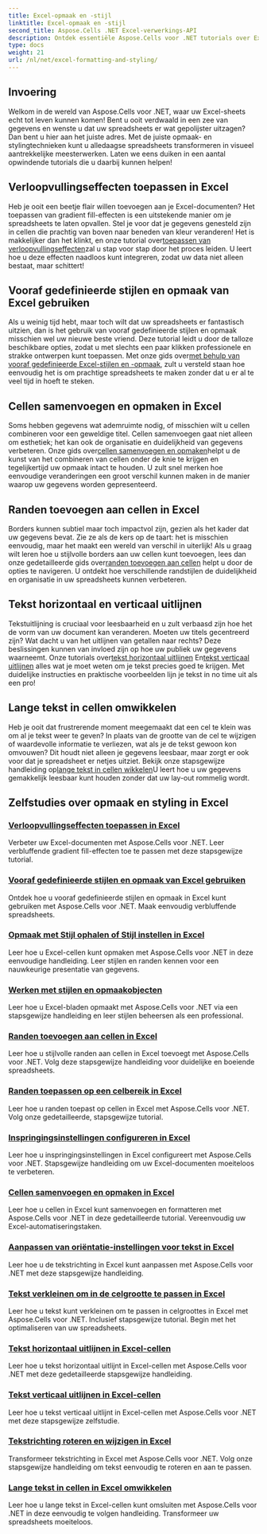 ```yaml
---
title: Excel-opmaak en -stijl
linktitle: Excel-opmaak en -stijl
second_title: Aspose.Cells .NET Excel-verwerkings-API
description: Ontdek essentiële Aspose.Cells voor .NET tutorials over Excel-opmaak en -stijl. Verbeter uw spreadsheets met praktische, stapsgewijze handleidingen.
type: docs
weight: 21
url: /nl/net/excel-formatting-and-styling/
---
```

## Invoering

Welkom in de wereld van Aspose.Cells voor .NET, waar uw Excel-sheets echt tot leven kunnen komen! Bent u ooit verdwaald in een zee van gegevens en wenste u dat uw spreadsheets er wat gepolijster uitzagen? Dan bent u hier aan het juiste adres. Met de juiste opmaak- en stylingtechnieken kunt u alledaagse spreadsheets transformeren in visueel aantrekkelijke meesterwerken. Laten we eens duiken in een aantal opwindende tutorials die u daarbij kunnen helpen!

## Verloopvullingseffecten toepassen in Excel

 Heb je ooit een beetje flair willen toevoegen aan je Excel-documenten? Het toepassen van gradient fill-effecten is een uitstekende manier om je spreadsheets te laten opvallen. Stel je voor dat je gegevens genesteld zijn in cellen die prachtig van boven naar beneden van kleur veranderen! Het is makkelijker dan het klinkt, en onze tutorial over[toepassen van verloopvullingseffecten](./applying-gradient-fill-effects/)zal u stap voor stap door het proces leiden. U leert hoe u deze effecten naadloos kunt integreren, zodat uw data niet alleen bestaat, maar schittert!

## Vooraf gedefinieerde stijlen en opmaak van Excel gebruiken

 Als u weinig tijd hebt, maar toch wilt dat uw spreadsheets er fantastisch uitzien, dan is het gebruik van vooraf gedefinieerde stijlen en opmaak misschien wel uw nieuwe beste vriend. Deze tutorial leidt u door de talloze beschikbare opties, zodat u met slechts een paar klikken professionele en strakke ontwerpen kunt toepassen. Met onze gids over[met behulp van vooraf gedefinieerde Excel-stijlen en -opmaak](./using-excel-predefined-styles-and-formatting/), zult u versteld staan hoe eenvoudig het is om prachtige spreadsheets te maken zonder dat u er al te veel tijd in hoeft te steken.

## Cellen samenvoegen en opmaken in Excel

 Soms hebben gegevens wat ademruimte nodig, of misschien wilt u cellen combineren voor een geweldige titel. Cellen samenvoegen gaat niet alleen om esthetiek; het kan ook de organisatie en duidelijkheid van gegevens verbeteren. Onze gids over[cellen samenvoegen en opmaken](./merging-cells-and-formatting/)helpt u de kunst van het combineren van cellen onder de knie te krijgen en tegelijkertijd uw opmaak intact te houden. U zult snel merken hoe eenvoudige veranderingen een groot verschil kunnen maken in de manier waarop uw gegevens worden gepresenteerd. 

## Randen toevoegen aan cellen in Excel

 Borders kunnen subtiel maar toch impactvol zijn, gezien als het kader dat uw gegevens bevat. Zie ze als de kers op de taart: het is misschien eenvoudig, maar het maakt een wereld van verschil in uiterlijk! Als u graag wilt leren hoe u stijlvolle borders aan uw cellen kunt toevoegen, lees dan onze gedetailleerde gids over[randen toevoegen aan cellen](./adding-borders-to-cells/) helpt u door de opties te navigeren. U ontdekt hoe verschillende randstijlen de duidelijkheid en organisatie in uw spreadsheets kunnen verbeteren.

## Tekst horizontaal en verticaal uitlijnen

Tekstuitlijning is cruciaal voor leesbaarheid en u zult verbaasd zijn hoe het de vorm van uw document kan veranderen. Moeten uw titels gecentreerd zijn? Wat dacht u van het uitlijnen van getallen naar rechts? Deze beslissingen kunnen van invloed zijn op hoe uw publiek uw gegevens waarneemt. Onze tutorials over[tekst horizontaal uitlijnen](./aligning-text-horizontally/) En[tekst verticaal uitlijnen](./aligning-text-vertically/) alles wat je moet weten om je tekst precies goed te krijgen. Met duidelijke instructies en praktische voorbeelden lijn je tekst in no time uit als een pro!

## Lange tekst in cellen omwikkelen

 Heb je ooit dat frustrerende moment meegemaakt dat een cel te klein was om al je tekst weer te geven? In plaats van de grootte van de cel te wijzigen of waardevolle informatie te verliezen, wat als je de tekst gewoon kon omvouwen? Dit houdt niet alleen je gegevens leesbaar, maar zorgt er ook voor dat je spreadsheet er netjes uitziet. Bekijk onze stapsgewijze handleiding op[lange tekst in cellen wikkelen](./wrapping-long-text-within-cells/)U leert hoe u uw gegevens gemakkelijk leesbaar kunt houden zonder dat uw lay-out rommelig wordt.

## Zelfstudies over opmaak en styling in Excel
### [Verloopvullingseffecten toepassen in Excel](./applying-gradient-fill-effects/)
Verbeter uw Excel-documenten met Aspose.Cells voor .NET. Leer verbluffende gradient fill-effecten toe te passen met deze stapsgewijze tutorial.
### [Vooraf gedefinieerde stijlen en opmaak van Excel gebruiken](./using-excel-predefined-styles-and-formatting/)
Ontdek hoe u vooraf gedefinieerde stijlen en opmaak in Excel kunt gebruiken met Aspose.Cells voor .NET. Maak eenvoudig verbluffende spreadsheets.
### [Opmaak met Stijl ophalen of Stijl instellen in Excel](./formatting-with-get-style-or-set-style/)
Leer hoe u Excel-cellen kunt opmaken met Aspose.Cells voor .NET in deze eenvoudige handleiding. Leer stijlen en randen kennen voor een nauwkeurige presentatie van gegevens.
### [Werken met stijlen en opmaakobjecten](./working-with-styles-and-formatting-objects/)
Leer hoe u Excel-bladen opmaakt met Aspose.Cells voor .NET via een stapsgewijze handleiding en leer stijlen beheersen als een professional.
### [Randen toevoegen aan cellen in Excel](./adding-borders-to-cells/)
Leer hoe u stijlvolle randen aan cellen in Excel toevoegt met Aspose.Cells voor .NET. Volg deze stapsgewijze handleiding voor duidelijke en boeiende spreadsheets.
### [Randen toepassen op een celbereik in Excel](./applying-borders-to-range-of-cells/)
Leer hoe u randen toepast op cellen in Excel met Aspose.Cells voor .NET. Volg onze gedetailleerde, stapsgewijze tutorial.
### [Inspringingsinstellingen configureren in Excel](./configuring-indentation-settings/)
Leer hoe u inspringingsinstellingen in Excel configureert met Aspose.Cells voor .NET. Stapsgewijze handleiding om uw Excel-documenten moeiteloos te verbeteren.
### [Cellen samenvoegen en opmaken in Excel](./merging-cells-and-formatting/)
Leer hoe u cellen in Excel kunt samenvoegen en formatteren met Aspose.Cells voor .NET in deze gedetailleerde tutorial. Vereenvoudig uw Excel-automatiseringstaken.
### [Aanpassen van oriëntatie-instellingen voor tekst in Excel](./customizing-orientation-settings-for-text/)
Leer hoe u de tekstrichting in Excel kunt aanpassen met Aspose.Cells voor .NET met deze stapsgewijze handleiding.
### [Tekst verkleinen om in de celgrootte te passen in Excel](./shrinking-text-to-fit-cell-size/)
Leer hoe u tekst kunt verkleinen om te passen in celgroottes in Excel met Aspose.Cells voor .NET. Inclusief stapsgewijze tutorial. Begin met het optimaliseren van uw spreadsheets.
### [Tekst horizontaal uitlijnen in Excel-cellen](./aligning-text-horizontally/)
Leer hoe u tekst horizontaal uitlijnt in Excel-cellen met Aspose.Cells voor .NET met deze gedetailleerde stapsgewijze handleiding.
### [Tekst verticaal uitlijnen in Excel-cellen](./aligning-text-vertically/)
Leer hoe u tekst verticaal uitlijnt in Excel-cellen met Aspose.Cells voor .NET met deze stapsgewijze zelfstudie.
### [Tekstrichting roteren en wijzigen in Excel](./rotating-and-changing-text-direction/)
Transformeer tekstrichting in Excel met Aspose.Cells voor .NET. Volg onze stapsgewijze handleiding om tekst eenvoudig te roteren en aan te passen.
### [Lange tekst in cellen in Excel omwikkelen](./wrapping-long-text-within-cells/)
Leer hoe u lange tekst in Excel-cellen kunt omsluiten met Aspose.Cells voor .NET in deze eenvoudig te volgen handleiding. Transformeer uw spreadsheets moeiteloos.